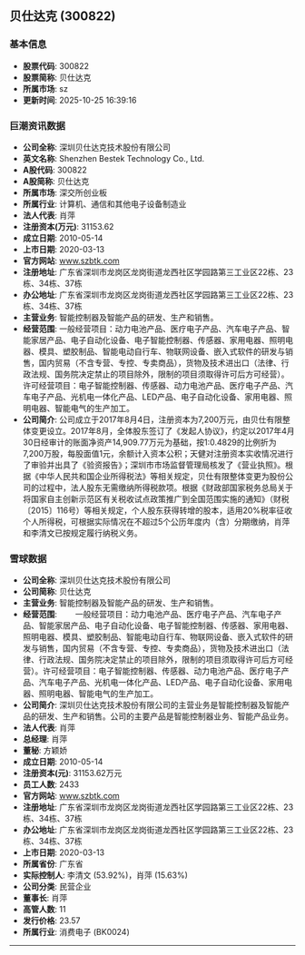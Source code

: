 ## 贝仕达克 (300822)

### 基本信息

- **股票代码**: 300822
- **股票简称**: 贝仕达克
- **所属市场**: sz
- **更新时间**: 2025-10-25 16:39:16

### 巨潮资讯数据

- **公司全称**: 深圳贝仕达克技术股份有限公司
- **英文名称**: Shenzhen Bestek Technology Co., Ltd.
- **A股代码**: 300822
- **A股简称**: 贝仕达克
- **所属市场**: 深交所创业板
- **所属行业**: 计算机、通信和其他电子设备制造业
- **法人代表**: 肖萍
- **注册资本(万元)**: 31153.62
- **成立日期**: 2010-05-14
- **上市日期**: 2020-03-13
- **官方网站**: www.szbtk.com
- **注册地址**: 广东省深圳市龙岗区龙岗街道龙西社区学园路第三工业区22栋、23栋、34栋、37栋
- **办公地址**: 广东省深圳市龙岗区龙岗街道龙西社区学园路第三工业区22栋、23栋、34栋、37栋
- **主营业务**: 智能控制器及智能产品的研发、生产和销售。
- **经营范围**: 一般经营项目：动力电池产品、医疗电子产品、汽车电子产品、智能家居产品、电子自动化设备、电子智能控制器、传感器、家用电器、照明电器、模具、塑胶制品、智能电动自行车、物联网设备、嵌入式软件的研发与销售，国内贸易（不含专营、专控、专卖商品），货物及技术进出口（法律、行政法规、国务院决定禁止的项目除外，限制的项目须取得许可后方可经营）。许可经营项目：电子智能控制器、传感器、动力电池产品、医疗电子产品、汽车电子产品、光机电一体化产品、LED产品、电子自动化设备、家用电器、照明电器、智能电气的生产加工。
- **公司简介**: 公司成立于2017年8月4日，注册资本为7,200万元，由贝仕有限整体变更设立。2017年8月，全体股东签订了《发起人协议》，约定以2017年4月30日经审计的账面净资产14,909.77万元为基础，按1:0.4829的比例折为7,200万股，每股面值1元，余额计入资本公积；天健对注册资本实收情况进行了审验并出具了《验资报告》；深圳市市场监督管理局核发了《营业执照》。根据《中华人民共和国企业所得税法》等相关规定，贝仕有限整体变更为股份公司的过程中，法人股东无需缴纳所得税款项。根据《财政部国家税务总局关于将国家自主创新示范区有关税收试点政策推广到全国范围实施的通知》（财税〔2015〕116号）等相关规定，个人股东获得转增的股本，适用20%税率征收个人所得税，可根据实际情况在不超过5个公历年度内（含）分期缴纳，肖萍和李清文已按规定履行纳税义务。

### 雪球数据

- **公司全称**: 深圳贝仕达克技术股份有限公司
- **公司简称**: 贝仕达克
- **主营业务**: 智能控制器及智能产品的研发、生产和销售。
- **经营范围**: 　　一般经营项目：动力电池产品、医疗电子产品、汽车电子产品、智能家居产品、电子自动化设备、电子智能控制器、传感器、家用电器、照明电器、模具、塑胶制品、智能电动自行车、物联网设备、嵌入式软件的研发与销售，国内贸易（不含专营、专控、专卖商品），货物及技术进出口（法律、行政法规、国务院决定禁止的项目除外，限制的项目须取得许可后方可经营）。许可经营项目：电子智能控制器、传感器、动力电池产品、医疗电子产品、汽车电子产品、光机电一体化产品、LED产品、电子自动化设备、家用电器、照明电器、智能电气的生产加工。
- **公司简介**: 深圳贝仕达克技术股份有限公司的主营业务是智能控制器及智能产品的研发、生产和销售。公司的主要产品是智能控制器业务、智能产品业务。
- **法人代表**: 肖萍
- **总经理**: 肖萍
- **董秘**: 方颖娇
- **成立日期**: 2010-05-14
- **注册资本(元)**: 31153.62万元
- **员工人数**: 2433
- **官方网站**: www.szbtk.com
- **注册地址**: 广东省深圳市龙岗区龙岗街道龙西社区学园路第三工业区22栋、23栋、34栋、37栋
- **办公地址**: 广东省深圳市龙岗区龙岗街道龙西社区学园路第三工业区22栋、23栋、34栋、37栋
- **上市日期**: 2020-03-13
- **所属省份**: 广东省
- **实际控制人**: 李清文 (53.92%)，肖萍 (15.63%)
- **公司分类**: 民营企业
- **董事长**: 肖萍
- **高管人数**: 11
- **发行价格**: 23.57
- **所属行业**: 消费电子 (BK0024)

---